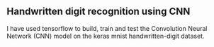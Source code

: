 ## Handwritten digit recognition using CNN

I have used tensorflow to build, train and test the Convolution Neural Network (CNN) model on the keras mnist handwritten-digit dataset.
